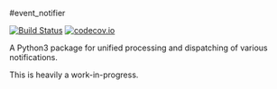 #event_notifier

[![Build Status](https://travis-ci.org/scolby33/event_notifier.svg?branch=master)](https://travis-ci.org/scolby33/event_notifier) [![codecov.io](https://codecov.io/github/scolby33/event_notifier/coverage.svg?branch=master)](https://codecov.io/github/scolby33/event_notifier?branch=master)

A Python3 package for unified processing and dispatching of various notifications.

This is heavily a work-in-progress.
